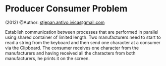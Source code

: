 Producer Consumer Problem
=======
(2012)
@Author: stjepan.antivo.ivica@gmail.com

Establish communication between processes that are performed in parallel using shared container
of limited length. Two manufacturers need to start to read a string from the keyboard and then 
send one character at a consumer via the Clipboard. The consumer receives one character from 
the manufacturers and having received all the characters from both manufacturers, 
he prints it on the screen.

